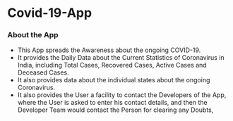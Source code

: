 # Covid-19-App #

### About the App ###

* This App spreads the Awareness about the ongoing COVID-19.
* It provides the Daily Data about the Current Statistics of Coronavirus in India, including Total Cases, Recovered Cases, Active Cases and Deceased Cases.
* It also provides data about the individual states about the ongoing Coronavirus.
* It also provides the User a facility to contact the Developers of the App, where the User is asked to enter his contact details, and then the Developer Team would contact the Person for clearing any Doubts,
